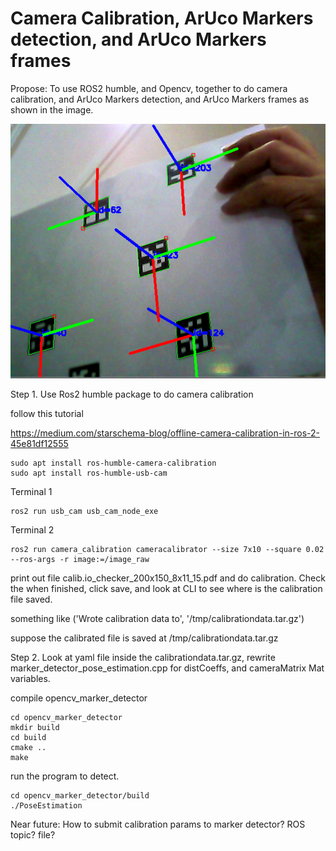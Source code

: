# Camera Calibration, ArUco Markers detection, and ArUco Markers frames

Propose: To use ROS2 humble, and Opencv, together to do camera calibration, and  ArUco Markers detection, and ArUco Markers frames as shown in the image.

![alt text](opencv_marker_frames.png)

Step 1. Use Ros2 humble package to do camera calibration

follow this tutorial

https://medium.com/starschema-blog/offline-camera-calibration-in-ros-2-45e81df12555

```
sudo apt install ros-humble-camera-calibration
sudo apt install ros-humble-usb-cam
```

Terminal 1

```
ros2 run usb_cam usb_cam_node_exe 
```

Terminal 2
 
```
ros2 run camera_calibration cameracalibrator --size 7x10 --square 0.02   --ros-args -r image:=/image_raw
```

print out file calib.io_checker_200x150_8x11_15.pdf and do calibration. Check the when finished, click save, and look at CLI to see where is the calibration file saved. 

something like ('Wrote calibration data to', '/tmp/calibrationdata.tar.gz')

suppose the calibrated file is saved at /tmp/calibrationdata.tar.gz


Step 2. Look at yaml file inside the calibrationdata.tar.gz, rewrite marker_detector_pose_estimation.cpp for distCoeffs, and cameraMatrix Mat variables.

compile opencv_marker_detector

```
cd opencv_marker_detector
mkdir build
cd build
cmake ..
make
```

run the program to detect.

```
cd opencv_marker_detector/build
./PoseEstimation
```

Near future: How to submit calibration params to marker detector? ROS topic? file?

